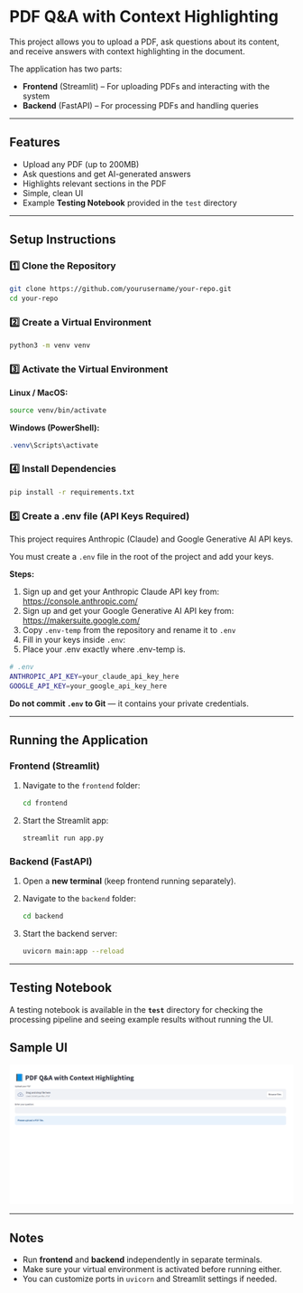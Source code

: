 # PDF Q&A with Context Highlighting

This project allows you to upload a PDF, ask questions about its content, and receive answers with context highlighting in the document.

The application has two parts:
- **Frontend** (Streamlit) – For uploading PDFs and interacting with the system
- **Backend** (FastAPI) – For processing PDFs and handling queries

---

## Features

- Upload any PDF (up to 200MB)
- Ask questions and get AI-generated answers
- Highlights relevant sections in the PDF
- Simple, clean UI
- Example **Testing Notebook** provided in the `test` directory

---

## Setup Instructions

### 1️⃣ Clone the Repository

```bash
git clone https://github.com/yourusername/your-repo.git
cd your-repo
```

### 2️⃣ Create a Virtual Environment

```bash
python3 -m venv venv
```

### 3️⃣ Activate the Virtual Environment

**Linux / MacOS:**
```bash
source venv/bin/activate
```

**Windows (PowerShell):**
```powershell
.venv\Scripts\activate
```

### 4️⃣ Install Dependencies

```bash
pip install -r requirements.txt
```

### 5️⃣ Create a .env file (API Keys Required)

This project requires Anthropic (Claude) and Google Generative AI API keys.

You must create a `.env` file in the root of the project and add your keys.

**Steps:**

1. Sign up and get your Anthropic Claude API key from: https://console.anthropic.com/
2. Sign up and get your Google Generative AI API key from: https://makersuite.google.com/
3. Copy `.env-temp` from the repository and rename it to `.env`
4. Fill in your keys inside `.env`:
5. Place your .env exactly where .env-temp is.

```bash
# .env
ANTHROPIC_API_KEY=your_claude_api_key_here
GOOGLE_API_KEY=your_google_api_key_here
```

 **Do not commit `.env` to Git** — it contains your private credentials.

---

## Running the Application

### Frontend (Streamlit)

1. Navigate to the `frontend` folder:
   ```bash
   cd frontend
   ```

2. Start the Streamlit app:
   ```bash
   streamlit run app.py
   ```

### Backend (FastAPI)

1. Open a **new terminal** (keep frontend running separately).

2. Navigate to the `backend` folder:
   ```bash
   cd backend
   ```

3. Start the backend server:
   ```bash
   uvicorn main:app --reload
   ```

---

## Testing Notebook

A testing notebook is available in the **`test`** directory for checking the processing pipeline and seeing example results without running the UI.

##  Sample UI

![Alt text](images/ui.png)

---

##  Notes
- Run **frontend** and **backend** independently in separate terminals.  
- Make sure your virtual environment is activated before running either.  
- You can customize ports in `uvicorn` and Streamlit settings if needed.
